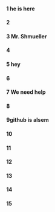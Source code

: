 #### 1 he is here
#### 2
#### 3 Mr. Shmueller 
#### 4
#### 5 hey
#### 6
#### 7 We need help
#### 8
#### 9github is alsem
#### 10
#### 11
#### 12
#### 13
#### 14
#### 15